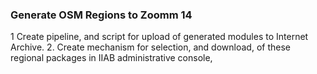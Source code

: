 ### Generate OSM Regions to Zoomm 14 ###
1 Create pipeline, and script for upload of generated modules to Internet Archive.
2. Create mechanism for selection, and download, of these regional packages in IIAB administrative console,
